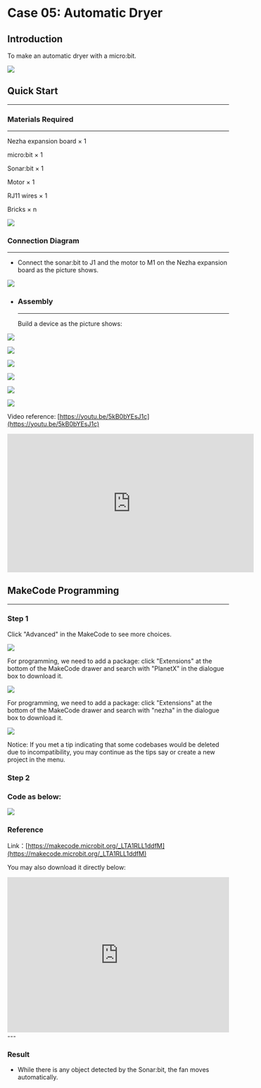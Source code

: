 # Case 05: Automatic Dryer

## Introduction
To make an automatic dryer with a micro:bit. 

![](./images/case_05_01.png)

## Quick Start
---

### Materials Required
---
Nezha expansion board × 1

micro:bit × 1

Sonar:bit × 1

Motor × 1

RJ11 wires × 1

Bricks × n

![](./images/case_05_02.png)

### Connection Diagram 
---
- Connect the sonar:bit to J1 and the motor to M1 on the Nezha expansion board as the picture shows.


![](./images/case_05_03.png)

- ### Assembly

  ---

  Build a device as the picture shows:

![](./images/case_05_04.png)

![](./images/case_05_05.png)

![](./images/case_05_06.png)

![](./images/case_05_07.png)

![](./images/case_05_08.png)

![](./images/case_05_09.png)




Video reference: [https://youtu.be/5kB0bYEsJ1c](https://youtu.be/5kB0bYEsJ1c)


<iframe width="560" height="315" src="https://www.youtube.com/embed/5kB0bYEsJ1c" frameborder="0" allow="accelerometer; autoplay; clipboard-write; encrypted-media; gyroscope; picture-in-picture" allowfullscreen></iframe>




## MakeCode Programming

---


### Step 1

Click "Advanced" in the MakeCode to see more choices.

![](./images/case_01_10.png)

For programming, we need to add a package: click "Extensions" at the bottom of the MakeCode drawer and search with "PlanetX" in the dialogue box to download it. 

![](./images/case_01_11.png)



For programming, we need to add a package: click "Extensions" at the bottom of the MakeCode drawer and search with "nezha" in the dialogue box to download it. 

![](./images/case_03_09.png)

Notice: If you met a tip indicating that some codebases would be deleted due to incompatibility, you may continue as the tips say or create a new project in the menu. 

### Step 2

### Code as below:

![](./images/case_05_10.png)


### Reference
Link：[https://makecode.microbit.org/_LTA1RLL1ddfM](https://makecode.microbit.org/_LTA1RLL1ddfM)

You may also download it directly below:

<div style="position:relative;height:0;padding-bottom:70%;overflow:hidden;"><iframe style="position:absolute;top:0;left:0;width:100%;height:100%;" src="https://makecode.microbit.org/#pub:_LTA1RLL1ddfM" frameborder="0" sandbox="allow-popups allow-forms allow-scripts allow-same-origin"></iframe></div>  
---

### Result
- While there is any object detected by the Sonar:bit, the fan moves automatically. 

